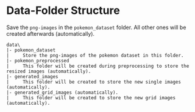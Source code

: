 # Data-Folder Structure

Save the `png-images` in the `pokemon_dataset` folder. All other ones will be created afterwards (automatically).

```
data\
|- pokemon_dataset
|     Store the png-images of the pokemon dataset in this folder.
|- pokemon_preprocessed
|     This folder will be created during preprocessing to store the resized images (automatically).
|- generated_images
|     This folder will be created to store the new single images (automatically).
|- generated_grid_images (automatically).
|     This folder will be created to store the new grid images (automatically).
```
